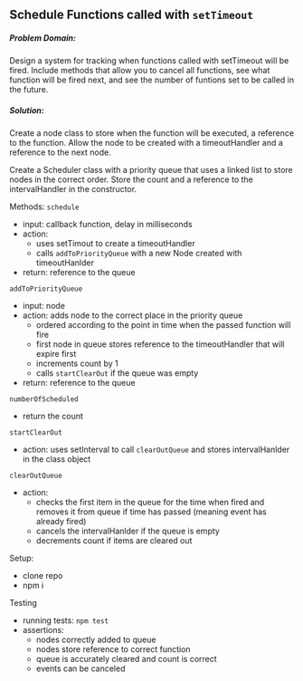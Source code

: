 ## Schedule Functions called with `setTimeout`
##### Problem Domain:
Design a system for tracking when functions called with setTimeout will be fired. Include methods that allow you to cancel all functions, see what function will be fired next, and see the number of funtions set to be called in the future. 

##### Solution: 
Create a node class to store when the function will be executed, a reference to the function. Allow the node to be created with a timeoutHandler and a reference to the next node.

Create a Scheduler class with a priority queue that uses a linked list to store nodes in the correct order. Store the count and a reference to the intervalHandler in the constructor.

Methods:
`schedule` 
* input: callback function, delay in milliseconds
* action: 
  * uses setTimout to create a timeoutHandler
  * calls `addToPriorityQueue` with a new Node created with timeoutHanlder
* return: reference to the queue

`addToPriorityQueue`
* input: node 
* action: adds node to the correct place in the priority queue
  * ordered according to the point in time when the passed function will fire
  * first node in queue stores reference to the timeoutHandler that will expire first
  * increments count by 1
  * calls `startClearOut` if the queue was empty
* return: reference to the queue

`numberOfScheduled`
* return the count

`startClearOut`
* action: uses setInterval to call `clearOutQueue` and stores intervalHanlder in the class object

`clearOutQueue` 
* action: 
  * checks the first item in the queue for the time when fired and removes it from queue if time has passed (meaning event has already fired)
  * cancels the intervalHanlder if the queue is empty
  * decrements count if items are cleared out

Setup:
* clone repo
* npm i


Testing
* running tests: `npm test`
* assertions: 
  * nodes correctly added to queue
  * nodes store reference to correct function
  * queue is accurately cleared and count is correct
  * events can be canceled


